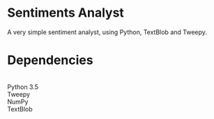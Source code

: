 # Sentiments Analyst
A very simple sentiment analyst, using Python, TextBlob and Tweepy.

# Dependencies
<br>Python 3.5
<br>Tweepy
<br>NumPy
<br>TextBlob
